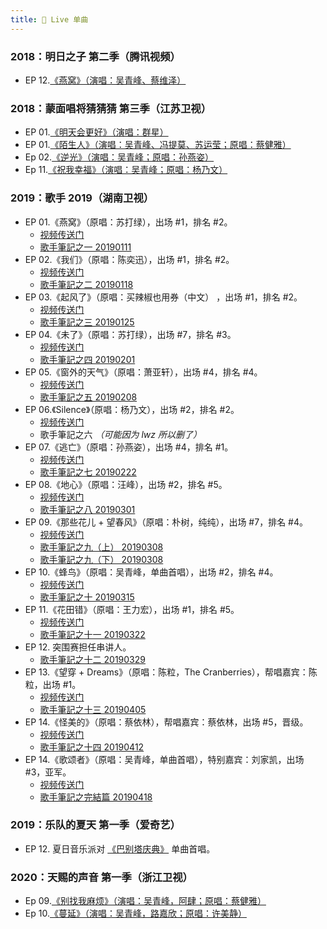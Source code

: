 ```yaml
---
title: 🎵 Live 单曲
---
```


### 2018：明日之子 第二季（腾讯视频）

- EP 12.[《燕窝》（演唱：吴青峰、蔡维泽）](https://v.qq.com/x/cover/xp69b9o8lqn4myf/q00275zk82j.html)

### 2018：蒙面唱将猜猜猜 第三季（江苏卫视）

- EP 01.[《明天会更好》（演唱：群星）](https://weibo.com/5611518846/GEYOgoyIG)
- EP 01.[《陌生人》（演唱：吴青峰、冯提莫、苏运莹；原唱：蔡健雅）](https://weibo.com/5611518846/GEZ5XuAW4)
- Ep 02.[《逆光》（演唱：吴青峰；原唱：孙燕姿）](https://weibo.com/5611518846/H05KeCCEv) 
- Ep 11.[《祝我幸福》（演唱：吴青峰；原唱：杨乃文）](https://weibo.com/5611518846/H9Fx22MW1)

### 2019：歌手 2019（湖南卫视）

- EP 01.《燕窝》（原唱：苏打绿），出场 #1，排名 #2。
  - [视频传送门](https://www.mgtv.com/b/334849/7639061.html)
  - [歌手筆記之一 20190111](https://weibo.com/1822796164/HbuTvpYgV)
- EP 02.《我们》（原唱：陈奕迅），出场 #1，排名 #2。
  - [视频传送门](https://www.mgtv.com/b/334849/7639060.html)
  - [歌手筆記之二 20190118](https://weibo.com/1822796164/HczgKnSvs)
- EP 03.《起风了》（原唱：买辣椒也用券（中文） ，出场 #1，排名 #2。
  - [视频传送门](https://www.mgtv.com/b/334849/7639057.html)
  - [歌手筆記之三 20190125](https://weibo.com/1822796164/HdDc699MI)
- EP 04.《未了》（原唱：苏打绿），出场 #7，排名 #3。
  - [视频传送门](https://www.mgtv.com/b/327378/5094970.html)
  - [歌手筆記之四 20190201](https://weibo.com/1822796164/HeGx6cQjc)
- EP 05.《窗外的天气》（原唱：萧亚轩），出场 #4，排名 #4。
  - [视频传送门](https://www.mgtv.com/b/327378/5129612.html)
  - [歌手筆記之五 20190208](https://weibo.com/1822796164/HfKxrE2cF)
- EP 06.《Silence》（原唱：杨乃文），出场 #2，排名 #2。
  - [视频传送门](https://www.mgtv.com/b/327378/5168657.html)
  - 歌手筆記之六 *（可能因为 lwz 所以删了）*
- EP 07.《逃亡》（原唱：孙燕姿），出场 #4，排名 #1。
  - [视频传送门](https://www.mgtv.com/b/334849/7639058.html)
  - [歌手筆記之七 20190222](https://weibo.com/1822796164/HhSEz8G8W)
- EP 08.《地心》（原唱：汪峰），出场 #2，排名 #5。
  - [视频传送门](https://www.mgtv.com/b/334849/7639053.html)
  - [歌手筆記之八 20190301](https://weibo.com/1822796164/HiWKKgh5y)
- EP 09.《那些花儿 + 望春风》（原唱：朴树，纯纯），出场 #7，排名 #4。
  - [视频传送门](https://www.mgtv.com/b/334849/7639056.html)
  - [歌手筆記之九（上） 20190308](https://weibo.com/1822796164/Hk0xmABRX)
  - [歌手筆記之九（下） 20190308](https://weibo.com/1822796164/Hk0BA9dz8)
- EP 10.《蜂鸟》（原唱：吴青峰，单曲首唱），出场 #2，排名 #4。
  - [视频传送门](https://www.mgtv.com/b/334849/7639054.html)
  - [歌手筆記之十 20190315](https://weibo.com/1822796164/Hl4Ei90UP)
- EP 11.《花田错》（原唱：王力宏），出场 #1，排名 #5。
  - [视频传送门](https://www.mgtv.com/b/334849/7639055.html)
  - [歌手筆記之十一 20190322](https://weibo.com/1822796164/Hm8qbCTLV)
- EP 12. 突围赛担任串讲人。
  - [歌手筆記之十二 20190329](https://weibo.com/1822796164/HncACiT5C)
- EP 13.《望穿 + Dreams》（原唱：陈粒，The Cranberries），帮唱嘉宾：陈粒，出场 #1。
  - [视频传送门](https://www.mgtv.com/b/334849/7639050.html)
  - [歌手筆記之十三 20190405](https://weibo.com/1822796164/HogytbCOp)
- EP 14.《怪美的》（原唱：蔡依林），帮唱嘉宾：蔡依林，出场 #5，晋级。
  - [视频传送门](https://www.mgtv.com/b/334849/7639049.html)
  - [歌手筆記之十四 20190412](https://weibo.com/1822796164/HpjrOy8Ee)
- EP 14.《歌颂者》（原唱：吴青峰，单曲首唱），特别嘉宾：刘家凯，出场 #3，亚军。
  - [视频传送门](https://weibo.com/6881711395/HpkQShDUk)
  - [歌手筆記之完結篇 20190418](https://weibo.com/1822796164/Hqglmt6EN)

### 2019：乐队的夏天 第一季（爱奇艺）

- EP 12. 夏日音乐派对 [《巴别塔庆典》](https://weibo.com/6881711395/I1BFBp669) 单曲首唱。

### 2020：天赐的声音 第一季（浙江卫视）

- Ep 09.[《别找我麻烦》（演唱：吴青峰，阿肆；原唱：蔡健雅）](https://weibo.com/1822796164/IF0xFAwRc)
- Ep 10.[《蔓延》（演唱：吴青峰，路嘉欣；原唱：许美静）](https://weibo.com/1822796164/J06IRkcLm)
